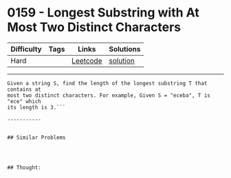 # 0159 - Longest Substring with At Most Two Distinct Characters

Difficulty  | Tags | Links | Solutions
----------- | ---- | ----- | -----
Hard |  | [Leetcode](https://leetcode.com/problems/longest-substring-with-at-most-two-distinct-characters) | [solution](https://leetcode.com/problems/longest-substring-with-at-most-two-distinct-characters/solution/)


-----------

```
Given a string S, find the length of the longest substring T that contains at
most two distinct characters. For example, Given S = "eceba", T is "ece" which
its length is 3.```

-----------


## Similar Problems




## Thought:
